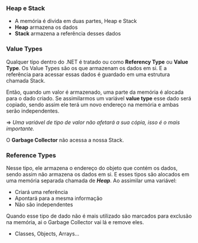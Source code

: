 ### Heap e Stack
- A memória é divida em duas partes, Heap e Stack
- **Heap** armazena os dados
- **Stack** armazena a referência desses dados

### Value Types
Qualquer tipo dentro do .NET é tratado ou como **Referency Type** ou **Value Type**. Os Value Types são os que armazenam os dados em si. E a referência para acessar essas dados é guardado em uma estrutura chamada Stack.

Então, quando um valor é armazenado, uma parte da memória é alocada para o dado criado.
Se assimilarmos um variável **value type** esse dado será copiado, sendo assim ele terá um novo endereço na memória e ambas serão independentes.

=> *Uma variável de tipo de valor não afetará a sua cópia, isso é o mais importante.*

O **Garbage Collector** não acessa a nossa Stack.

### Reference Types
Nesse tipo, ele armazena o endereço do objeto que contém os dados, sendo assim não armazena os dados em si. E esses tipos são alocados em uma memória separada chamada de ***Heap***.
Ao assimilar uma variável:
- Criará uma referência
- Apontará para a mesma informação
- Não são independentes

Quando esse tipo de dado não é mais utilizado são marcados para exclusão na memória, ai o Garbage Collector vai lá e remove eles.
- Classes, Objects, Arrays...